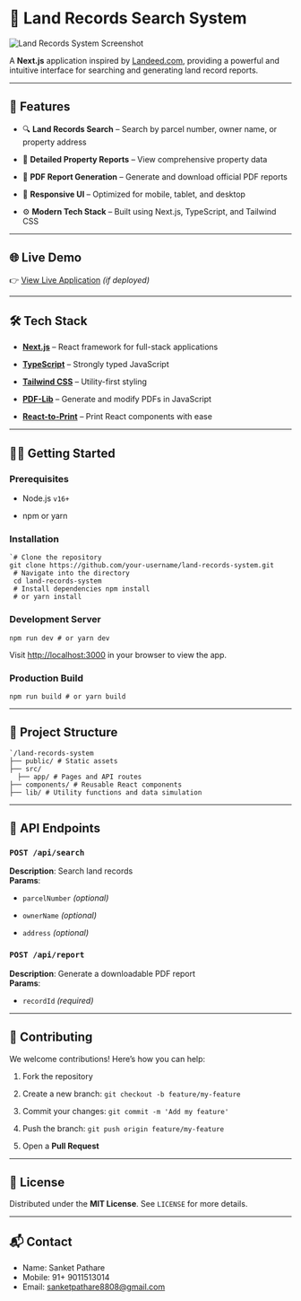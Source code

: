# 🏡 Land Records Search System

![Land Records System Screenshot](https://public/screenshot.png)

A **Next.js** application inspired by [Landeed.com](https://www.landeed.com), providing a powerful and intuitive interface for searching and generating land record reports.

----------

## 🚀 Features

-   🔍 **Land Records Search** – Search by parcel number, owner name, or property address
    
-   📄 **Detailed Property Reports** – View comprehensive property data
    
-   🧾 **PDF Report Generation** – Generate and download official PDF reports
    
-   📱 **Responsive UI** – Optimized for mobile, tablet, and desktop
    
-   ⚙️ **Modern Tech Stack** – Built using Next.js, TypeScript, and Tailwind CSS
    

----------

## 🌐 Live Demo

👉 [View Live Application](https://land-records-app.vercel.app/) _(if deployed)_

----------

## 🛠️ Tech Stack

-   [**Next.js**](https://nextjs.org/) – React framework for full-stack applications
    
-   [**TypeScript**](https://www.typescriptlang.org/) – Strongly typed JavaScript
    
-   [**Tailwind CSS**](https://tailwindcss.com/) – Utility-first styling
    
-   [**PDF-Lib**](https://pdf-lib.js.org/) – Generate and modify PDFs in JavaScript
    
-   [**React-to-Print**](https://github.com/gregnb/react-to-print) – Print React components with ease
    

----------

## 🧑‍💻 Getting Started

### Prerequisites

-   Node.js `v16+`
    
-   npm or yarn
    

### Installation
`````
`# Clone the repository
git clone https://github.com/your-username/land-records-system.git
 # Navigate into the directory
 cd land-records-system
 # Install dependencies npm install
 # or yarn install
`````
### Development Server
````
npm run dev # or yarn dev
`````
Visit [http://localhost:3000](http://localhost:3000) in your browser to view the app.

### Production Build
````
npm run build # or yarn build
````

----------

## 📁 Project Structure


`````
`/land-records-system
├── public/ # Static assets
├── src/
  ├── app/ # Pages and API routes 
├── components/ # Reusable React components 
├── lib/ # Utility functions and data simulation 

`````

----------

## 📡 API Endpoints

### `POST /api/search`

**Description**: Search land records  
**Params**:

-   `parcelNumber` _(optional)_
    
-   `ownerName` _(optional)_
    
-   `address` _(optional)_
    

### `POST /api/report`

**Description**: Generate a downloadable PDF report  
**Params**:

-   `recordId` _(required)_
    

----------

## 🤝 Contributing

We welcome contributions! Here’s how you can help:

1.  Fork the repository
    
2.  Create a new branch: `git checkout -b feature/my-feature`
    
3.  Commit your changes: `git commit -m 'Add my feature'`
    
4.  Push the branch: `git push origin feature/my-feature`
    
5.  Open a **Pull Request**
    

----------

## 📄 License

Distributed under the **MIT License**. See `LICENSE` for more details.

----------

## 📬 Contact
- Name: Sanket Pathare
- Mobile: 91+ 9011513014
- Email: [sanketpathare8808@gmail.com](mailto:sanketpathare8808@gmail.com])
    